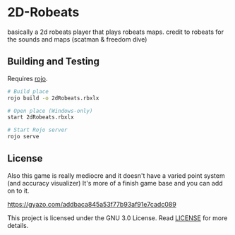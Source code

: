 # 2D-Robeats
basically a 2d robeats player that plays robeats maps. credit to robeats for the sounds and maps (scatman &amp; freedom dive)

## Building and Testing

Requires [rojo](https://github.com/rojo-rbx/rojo).

```bash
# Build place
rojo build -o 2dRobeats.rbxlx

# Open place (Windows-only)
start 2dRobeats.rbxlx

# Start Rojo server
rojo serve
```

## License

Also this game is really mediocre and it doesn't have a varied point system (and accuracy visualizer)
It's more of a finish game base and you can add on to it.

https://gyazo.com/addbaca845a53f77b93af91e7cadc089

This project is licensed under the GNU 3.0 License. Read [LICENSE](LICENSE) for more details.
